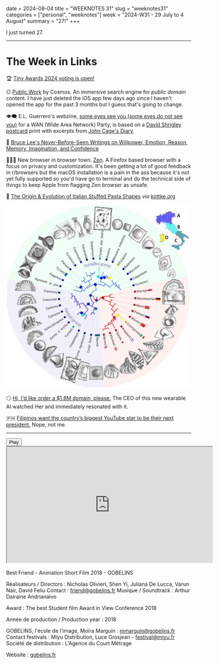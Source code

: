 date = 2024-08-04
title = "WEEKNOTES 31"
slug = "weeknotes31"
categories = ["personal", "weeknotes"]
week = "2024-W31 - 29 July to 4 August"
summary = "27!"
+++

I just turned 27.

---

# The Week in Links

🏆 [Tiny Awards 2024 voting is open!](https://tinyawards.net/)

○ [Public.Work](https://public.work/?ref=krabf.com) by Cosmos. An immersive search engine for *public domain* content. I have just deleted the iOS app few days ago since I haven't opened the app for the past 3 months but I guess that's going to change.

👁️‍🗨️ E.L. Guerrero's webzine, [some eyes see you (some eyes do not see you)](https://some-eyes-see-you.glitch.me/) for a WAN (Wide Area Network) Party, is based on a [David Shrigley postcard](https://shrigshop.com/products/david-shrigley-postcard-some-eyes-see-you) print with excerpts from [John Cage's Diary](https://www.ubu.com/sound/cage_diary.html).

🥋 [Bruce Lee's Never-Before-Seen Writings on Willpower, Emotion, Reason, Memory, Imagination, and Confidence](https://www.themarginalian.org/2016/08/01/bruce-lee-notebook/?ref=krabf.com)

🧘🏻‍♀️ New browser in browser town. [Zen](https://get-zen.vercel.app/). A Firefox based browser with a focus on privacy and customization. It's been getting a lot of good feedback in r/browsers but the macOS installation is a pain in the ass because it's not yet fully supported so you'd have go to terminal and do the technical side of things to keep Apple from flagging Zen browser as unsafe.

🍝 [The Origin & Evolution of Italian Stuffed Pasta Shapes](https://kottke.org/24/07/the-origin-evolution-of-italian-stuffed-pasta-shapes?ref=krabf.com) *via* [kottke.org](https://kottke.org?ref=krabf.com)

![Phylogeny of pasta ripiena](content/weeknotes/weeknotes31/pasta-shapes-evolution.jpg "Phylogeny of pasta ripiena. The geographical regions considered include A: northern Italy (blue), B: central Italy (aqua), C: southern Italy (green), D: Sardinia (yellow), and E: outgroups (red). Pie charts show ancestral distribution probabilities inferred by BioGeoBEARS")

⚪ [Hi, I'd like order a $1.8M domain, please.](https://archive.is/20240801205005/https://www.404media.co/ai-friend-company-spent-1-8-million-and-most-its-funds-on-domain-name/) The CEO of this new wearable AI watched Her and immediately resonated with it.

🇵🇭 [Filipinos want the country’s biggest YouTube star to be their next president.](https://restofworld.org/2024/raffy-tulfo-philippines-president/?ref=krabf.com) Nope, not me.

---

<lite-youtube videoid="j01Hg4QJ6NE" style="background-image: url(&quot;https://i.ytimg.com/vi/j01Hg4QJ6NE/hqdefault.jpg&quot;);" class="lyt-activated"><button type="button" class="lty-playbtn"><span class="lyt-visually-hidden">Play</span></button><iframe width="560" height="315" title="Play" allow="accelerometer; autoplay; encrypted-media; gyroscope; picture-in-picture" allowfullscreen="" src="https://www.youtube-nocookie.com/embed/j01Hg4QJ6NE?autoplay"></iframe></lite-youtube>

Best Friend - Animation Short Film 2018 - GOBELINS

Réalisateurs / Directors : Nicholas Olivieri, Shen Yi, Juliana De Lucca, Varun Nair, David Feliu
Contact : friend@gobelins.fr
Musique / Soundtrack : Arthur Dairaine Andrianaivo

Award : The best Student film Award in View Conference 2018

Année de production / Production year : 2018

GOBELINS, l'école de l'image, Moïra Marguin : mmarguin@gobelins.fr
Contact festivals : Miyu Distribution, Luce Grosjean - festival@miyu.fr
Société de distribution : L'Agence du Court Métrage

Website : [gobelins.fr](gobelins.fr)